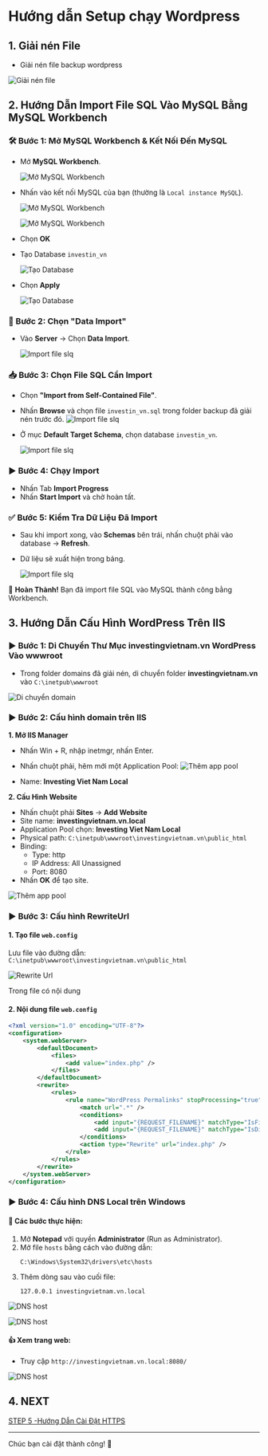 # Hướng dẫn Setup chạy Wordpress

## 1. Giải nén File

- Giải nén file backup wordpress

![Giải nén file](./Images/Screenshot%202025-03-22%20161126.png)

## 2. Hướng Dẫn Import File SQL Vào MySQL Bằng MySQL Workbench

### 🛠 Bước 1: Mở MySQL Workbench & Kết Nối Đến MySQL

- Mở **MySQL Workbench**.

  ![Mở MySQL Workbench](./Images/Screenshot%202025-03-22%20155309.png)

- Nhấn vào kết nối MySQL của bạn (thường là `Local instance MySQL`).

  ![Mở MySQL Workbench](./Images/Screenshot%202025-03-22%20160009.png)

  ![Mở MySQL Workbench](./Images/Screenshot%202025-03-22%20160128.png)

- Chọn **OK**

- Tạo Database `investin_vn`

  ![Tạo Database](./Images/Screenshot%202025-03-22%20160454.png)

- Chọn **Apply**

  ![Tạo Database](./Images/Screenshot%202025-03-22%20160732.png)

### 📂 Bước 2: Chọn "Data Import"

- Vào **Server** → Chọn **Data Import**.

  ![Import file slq](./Images/Screenshot%202025-03-22%20161838.png)

### 📥 Bước 3: Chọn File SQL Cần Import

- Chọn **"Import from Self-Contained File"**.
- Nhấn **Browse** và chọn file `investin_vn.sql` trong folder backup đã giải nén trước đó.
  ![Import file slq](./Images/Screenshot%202025-03-22%20161559.png)

- Ở mục **Default Target Schema**, chọn database `investin_vn`.

  ![Import file slq](./Images/Screenshot%202025-03-22%20161958.png)

### ▶ Bước 4: Chạy Import

- Nhấn Tab **Import Progress**
- Nhấn **Start Import** và chờ hoàn tất.

### ✅ Bước 5: Kiểm Tra Dữ Liệu Đã Import

- Sau khi import xong, vào **Schemas** bên trái, nhấn chuột phải vào database → **Refresh**.
- Dữ liệu sẽ xuất hiện trong bảng.

  ![Import file slq](./Images/Screenshot%202025-03-22%20162316.png)

🎉 **Hoàn Thành!** Bạn đã import file SQL vào MySQL thành công bằng Workbench.

## 3. Hướng Dẫn Cấu Hình WordPress Trên IIS

### ▶ Bước 1: Di Chuyển Thư Mục investingvietnam.vn WordPress Vào wwwroot

- Trong folder domains đã giải nén, di chuyển folder **investingvietnam.vn** vào `C:\inetpub\wwwroot`

![Di chuyển domain](./Images/Screenshot%202025-03-22%20163538.png)

### ▶ Bước 2: Cấu hình domain trên IIS

**1. Mở IIS Manager**

- Nhấn Win + R, nhập inetmgr, nhấn Enter.

- Nhấn chuột phải, hêm mới một Application Pool:
  ![Thêm app pool](./Images/Screenshot%202025-03-22%20164227.png)

- Name: **Investing Viet Nam Local**

**2. Cấu Hình Website**

- Nhấn chuột phải **Sites** -> **Add Website**
- Site name: **investingvietnam.vn.local**
- Application Pool chọn: **Investing Viet Nam Local**
- Physical path: `C:\inetpub\wwwroot\investingvietnam.vn\public_html`
- Binding:
  - Type: http
  - IP Address: All Unassigned
  - Port: 8080
- Nhấn **OK** để tạo site.

![Thêm app pool](./Images/Screenshot%202025-03-23%20124936.png)

### ▶ Bước 3: Cấu hình RewriteUrl

#### 1. Tạo file `web.config`

Lưu file vào đường dẫn:
`C:\inetpub\wwwroot\investingvietnam.vn\public_html`

![Rewrite Url](./Images/Screenshot%202025-03-23%20130407.png)

Trong file có nội dung

#### 2. Nội dung file `web.config`

```xml
<?xml version="1.0" encoding="UTF-8"?>
<configuration>
    <system.webServer>
        <defaultDocument>
            <files>
                <add value="index.php" />
            </files>
        </defaultDocument>
        <rewrite>
            <rules>
                <rule name="WordPress Permalinks" stopProcessing="true">
                    <match url=".*" />
                    <conditions>
                        <add input="{REQUEST_FILENAME}" matchType="IsFile" negate="true" />
                        <add input="{REQUEST_FILENAME}" matchType="IsDirectory" negate="true" />
                    </conditions>
                    <action type="Rewrite" url="index.php" />
                </rule>
            </rules>
        </rewrite>
    </system.webServer>
</configuration>
```

### ▶ Bước 4: Cấu hình DNS Local trên Windows

#### 📌 Các bước thực hiện:

1. Mở **Notepad** với quyền **Administrator** (Run as Administrator).
2. Mở file `hosts` bằng cách vào đường dẫn:
   ```
   C:\Windows\System32\drivers\etc\hosts
   ```
3. Thêm dòng sau vào cuối file:
   ```
   127.0.0.1 investingvietnam.vn.local
   ```

![DNS host](./Images/Screenshot%202025-03-23%20131053.png)

![DNS host](./Images/Screenshot%202025-03-23%20131351.png)

#### 👍 Xem trang web:

- Truy cập `http://investingvietnam.vn.local:8080/`

![DNS host](./Images/Screenshot%202025-03-23%20131544.png)

## 4. NEXT

[STEP 5 -Hướng Dẫn Cài Đặt HTTPS ](./STEP5-CreateSSL%20.md)

---

Chúc bạn cài đặt thành công! 🚀
